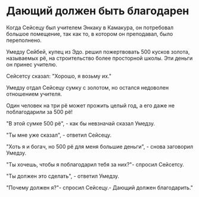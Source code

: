 # Дающий должен быть благодарен

Когда Сейсецу был учителем Энкаку в Камакура, он потребовал большое помещение, так как то, в котором он преподавал, было переполнено.

Умедзу Сейбей, купец из Эдо. решил пожертвовать 500 кусков золота, называемых рё, на строительство более просторной школы. Эти деньги он принес учителю.

Сейсетсу сказал: "Хорошо, я возьму их."

Умедзу отдал Сейсецу сумку с золотом, но остался недоволен отношением учителя.

Один человек на три рё может прожить целый год, а его даже не поблагодарили за 500 рё!

"В этой сумке 500 рё", - как бы невзначай сказал Умедзу.

"Ты мне уже сказал", - ответил Сейсецу.

"Хоть я и богач, но 500 рё для меня большие деньги", - снова заговорил Умедзу.

"Ты хочешь, чтобы я поблагодарил тебя за них?"- спросил Сейсетсу.

"Ты должен это сделать", - ответил Умедзу.

"Почему должен я?"- спросил Сейсецу.- Дающий должен благодарить."
